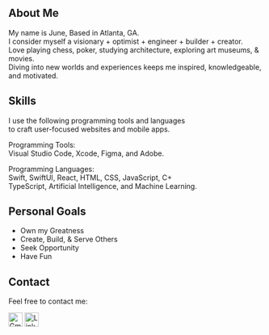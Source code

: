 ## About Me
My name is June, Based in Atlanta, GA.  
I consider myself a visionary + optimist + engineer + builder + creator.    
Love playing chess, poker, studying architecture, exploring art museums, & movies.    
Diving into new worlds and experiences keeps me inspired, knowledgeable, and motivated.  

## Skills
I use the following programming tools and languages   
to craft user-focused websites and mobile apps.   

Programming Tools:  
Visual Studio Code, Xcode, Figma, and Adobe.  

Programming Languages:  
Swift, SwiftUI, React, HTML, CSS, JavaScript, C+   
TypeScript, Artificial Intelligence, and Machine Learning.

## Personal Goals
- Own my Greatness
- Create, Build, & Serve Others
- Seek Opportunity
- Have Fun

## Contact   
Feel free to contact me:   

[<img src="https://upload.wikimedia.org/wikipedia/commons/4/4e/Gmail_Icon.png" alt="Gmail" width="28"/>](mailto:junestaylr@gmail.com)    [<img src="https://cdn.jsdelivr.net/gh/devicons/devicon/icons/linkedin/linkedin-original.svg" alt="LinkedIn" width="28"/>](https://www.linkedin.com/in/junetaylr/)




